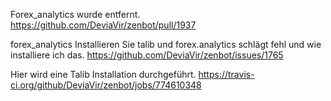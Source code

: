 Forex_analytics wurde entfernt.
https://github.com/DeviaVir/zenbot/pull/1937

forex_analytics Installieren Sie talib und forex.analytics schlägt fehl und wie installiere ich das.
https://github.com/DeviaVir/zenbot/issues/1765

Hier wird eine Talib Installation durchgeführt. 
https://travis-ci.org/github/DeviaVir/zenbot/jobs/774610348
